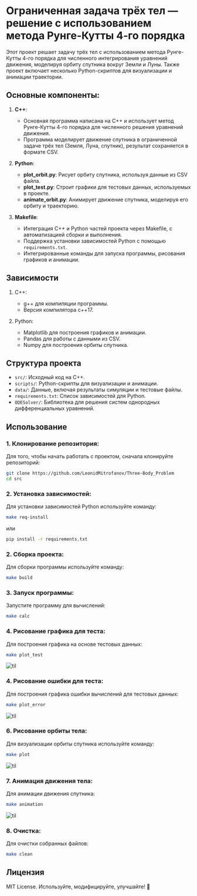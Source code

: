 # Ограниченная задача трёх тел — решение с использованием метода Рунге-Кутты 4-го порядка

Этот проект решает задачу трёх тел с использованием метода Рунге-Кутты 4-го порядка для численного интегрирования уравнений движения, моделируя орбиту спутника вокруг Земли и Луны. Также проект включает несколько Python-скриптов для визуализации и анимации траектории.

## Основные компоненты:

1. **C++**:
   - Основная программа написана на C++ и использует метод Рунге-Кутты 4-го порядка для численного решения уравнений движения.
   - Программа моделирует движение спутника в ограниченной задаче трёх тел (Земля, Луна, спутник), результат сохраняется в формате CSV.

2. **Python**:
   - **plot_orbit.py**: Рисует орбиту спутника, используя данные из CSV файла.
   - **plot_test.py**: Строит графики для тестовых данных, используемых в проекте.
   - **animate_orbit.py**: Анимирует движение спутника, моделируя его орбиту и траекторию.
   
3. **Makefile**:
   - Интеграция C++ и Python частей проекта через Makefile, с автоматизацией сборки и выполнения.
   - Поддержка установки зависимостей Python с помощью `requirements.txt`.
   - Интегрированные команды для запуска программы, рисования графиков и анимации.

## Зависимости

1. C++:
   - g++ для компиляции программы.
   - Версия компилятора c++17.

2. Python:
   - Matplotlib для построения графиков и анимации.
   - Pandas для работы с данными из CSV.
   - Numpy для построения орбиты спутника.

## Структура проекта

- `src/`: Исходный код на C++.
- `scripts/`: Python-скрипты для визуализации и анимации.
- `data/`: Данные, включая результаты симуляции и тестовые файлы.
- `requirements.txt`: Список зависимостей для Python.
- `ODESolver/`: Библиотека для решения систем однородных дифференциальных уравнений.

## Использование

### 1. Клонирование репозитория:

Для того, чтобы начать работать с проектом, сначала клонируйте репозиторий:
```bash
git clone https://github.com/LeonidMitrofanov/Three-Body_Problem
cd src
```

### 2. Установка зависимостей:

Для установки зависимостей Python используйте команду:
```bash
make req-install
```
или
```bash
pip install -r requirements.txt
```


### 2. Сборка проекта:

Для сборки программы используйте команду:
```bash
make build
```

### 3. Запуск программы:

Запустите программу для вычислений:
```bash
make calc
```

### 4. Рисование графика для теста:

Для построения графика на основе тестовых данных:
```bash
make plot_test
```
![til](./materials/test_plot.png)

### 4. Рисование ошибки для теста:

Для построения графика ошибки вычислений для тестовых данных:
```bash
make plot_error
```
![til](./materials/error_plot.png)

### 6. Рисование орбиты тела:

Для визуализации орбиты спутника используйте команду:
```bash
make plot
```
![til](./materials/orbit_plot.png)

### 7. Анимация движения тела:

Для анимации движения спутника:
```bash
make animation
```
![til](./materials/orbit_animation.gif)

### 8. Очистка:

Для очистки собранных файлов:
```bash
make clean
```

## Лицензия  
MIT License. Используйте, модифицируйте, улучшайте! 🚀
